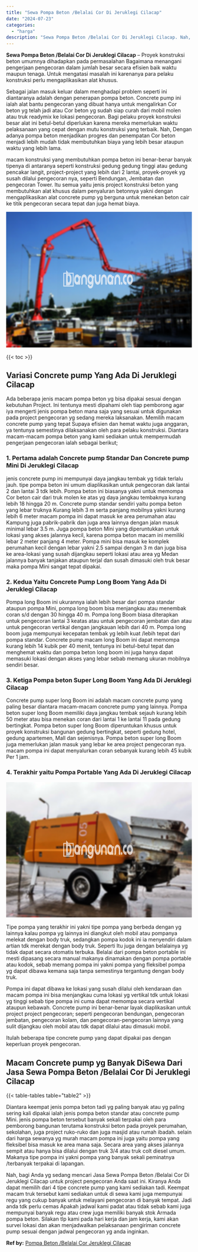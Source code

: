 ```yaml
---
title: "Sewa Pompa Beton /Belalai Cor Di Jeruklegi Cilacap"
date: "2024-07-23"
categories: 
  - "harga"
description: "Sewa Pompa Beton /Belalai Cor Di Jeruklegi Cilacap. Nah, bagi Anda yg sedang mencari Jasa Sewa Pompa Beton /Belalai Cor Di Jeruklegi Cilacap untuk project pe..."
---
```


**Sewa Pompa Beton /Belalai Cor Di Jeruklegi Cilacap** – Proyek konstruksi beton umumnya dihadapkan pada permasalahan Bagaimana menangani pengerjaan pengecoran dalam jumlah besar secara efisien baik waktu maupun tenaga. Untuk mengatasi masalah ini karenanya para pelaku konstruksi perlu mengaplikasikan alat khusus.

Sebagai jalan masuk keluar dalam menghadapi problem seperti ini diantaranya adalah dengan penerapan pompa beton. Concrete pump ini ialah alat bantu pengecoran yang dibuat hanya untuk mengalirkan Cor beton yg telah jadi atau Cor beton yg sudah siap curah dari mobil molen atau truk readymix ke lokasi pengecoran. Bagi pelaku proyek konstruksi besar alat ini betul-betul diperlukan karena mereka memerlukan waktu pelaksanaan yang cepat dengan mutu konstruksi yang terbaik. Nah, Dengan adanya pompa beton menjadikan progres dan penempatan Cor beton menjadi lebih mudah tidak membutuhkan biaya yang lebih besar ataupun waktu yang lebih lama.

macam konstruksi yang membutuhkan pompa beton ini benar-benar banyak tipenya di antaranya seperti konstruksi gedung gedung tinggi atau gedung pencakar langit, project-project yang lebih dari 2 lantai, proyek-proyek yg susah dilalui pengecoran nya, seperti Bendungan, Jembatan dan pengecoran Tower. Itu semua yaitu jenis project konstruksi beton yang membutuhkan alat khusus dalam penyaluran betonnya yakni dengan mengaplikasikan alat concrete pump yg berguna untuk menekan beton cair ke titik pengecoran secara tepat dan juga hemat biaya.

![Sewa Pompa Beton /Belalai Cor Di Jeruklegi Cilacap](/images/sewa-concrete-pump-21.png)

{{< toc >}}

## Variasi Concrete pump Yang Ada Di Jeruklegi Cilacap

Ada beberapa jenis macam pompa beton yg bisa dipakai sesuai dengan kebutuhan Project. Ini tentunya mesti dipahami oleh tiap pemborong agar iya mengerti jenis pompa beton mana saja yang sesuai untuk digunakan pada project pengecoran yg sedang mereka laksanakan. Memilih macam concrete pump yang tepat Supaya efisien dan hemat waktu juga anggaran, ya tentunya semestinya dilaksanakan oleh para pelaku konstruksi. Diantara macam-macam pompa beton yang kami sediakan untuk mempermudah pengerjaan pengecoran ialah sebagai berikut;

### 1\. Pertama adalah Concrete pump Standar Dan Concrete pump Mini Di Jeruklegi Cilacap

jenis concrete pump ini mempunyai daya jangkau tembak yg tidak terlalu jauh. tipe pompa beton ini umum diaplikasikan untuk pengecoran dak lantai 2 dan lantai 3 tdk lebih. Pompa beton ini biasanya yakni untuk memompa Cor beton cair dari truk molen ke atas yg daya jangkau tembaknya kurang lebih 18 hingga 20 m. Concrete pump standar sendiri yaitu pompa beton yang lebar truknya Kurang lebih 3 m serta panjang mobilnya yakni kurang lebih 6 meter macam pompa ini dapat masuk ke area perumahan atau Kampung juga pabrik-pabrik dan juga area lainnya dengan jalan masuk minimal lebar 3.5 m. Juga pompa beton Mini yang diperuntukkan untuk lokasi yang akses jalannya kecil, karena pompa beton macam ini memiliki lebar 2 meter panjang 4 meter. Pompa mini bisa masuk ke komplek perumahan kecil dengan lebar yakni 2.5 sampai dengan 3 m dan juga bisa ke area-lokasi yang susah dijangkau seperti lokasi atau area yg Medan jalannya banyak tanjakan ataupun terjal dan susah dimasuki oleh truk besar maka pompa Mini sangat tepat dipakai.

### 2\. Kedua Yaitu Concrete Pump Long Boom Yang Ada Di Jeruklegi Cilacap

Pompa long Boom ini ukurannya ialah lebih besar dari pompa standar ataupun pompa Mini, pompa long boom bisa menjangkau atau menembak coran s/d dengan 30 hingga 40 m. Pompa long Boom biasa diterapkan untuk pengecoran lantai 3 keatas atau untuk pengecoran jembatan dan atau untuk pengecoran vertikal dengan jangkauan lebih dari 40 m. Pompa long boom juga mempunyai kecepatan tembak yg lebih kuat /lebih tepat dari pompa standar. Concrete pump macam long Boom ini dapat memompa kurang lebih 14 kubik per 40 menit, tentunya ini betul-betul tepat dan menghemat waktu dan pompa beton long boom ini juga hanya dapat memasuki lokasi dengan akses yang lebar sebab memang ukuran mobilnya sendiri besar.

### 3\. Ketiga Pompa beton Super Long Boom Yang Ada Di Jeruklegi Cilacap

Concrete pump super long Boom ini adalah macam concrete pump yang paling besar diantara macam-macam concrete pump yang lainnya. Pompa beton super long Boom memiliki daya jangkau tembak sejauh kurang lebih 50 meter atau bisa menekan coran dari lantai 1 ke lantai 11 pada gedung bertingkat. Pompa beton super long Boom diperuntukan khusus untuk proyek konstruksi bangunan gedung bertingkat, seperti gedung hotel, gedung apartemen, Mall dan sejenisnya. Pompa beton super long Boom juga memerlukan jalan masuk yang lebar ke area project pengecoran nya. macam pompa ini dapat menyalurkan coran sebanyak kurang lebih 45 kubik Per 1 jam.

### 4\. Terakhir yaitu Pompa Portable Yang Ada Di Jeruklegi Cilacap

![Sewa Pompa Beton /Belalai Cor Di Jeruklegi Cilacap](/images/sewa-concrete-pump-22.png)

Tipe pompa yang terakhir ini yakni tipe pompa yang berbeda dengan yg lainnya kalau pompa yg lainnya ini diangkut oleh mobil atau pompanya melekat dengan body truk, sedangkan pompa kodok ini ia menyendiri dalam artian tdk merekat dengan body truk. Seperti Itu juga dengan belalainya yg tidak dapat secara otomatis terbuka. Belalai dari pompa beton portable ini mesti dipasang secara manual makanya dinamakan dengan pompa portable atau kodok, sebab memang pompa ini yakni pompa yang fleksibel pompa yg dapat dibawa kemana saja tanpa semestinya tergantung dengan body truk.

Pompa ini dapat dibawa ke lokasi yang susah dilalui oleh kendaraan dan macam pompa ini bisa menjangkau cuma lokasi yg vertikal tdk untuk lokasi yg tinggi sebab tipe pompa ini cuma dapat memompa secara vertikal ataupun kebawah. Concrete pump ini benar-benar layak diaplikasikan untuk project project pengecoran; seperti pengecoran bendungan, pengecoran jembatan, pengecoran kolam, dan pengecoran-pengecoran lainnya yang sulit dijangkau oleh mobil atau tdk dapat dilalui atau dimasuki mobil.

Itulah beberapa tipe concrete pump yang dapat dipakai pas dengan keperluan proyek pengecoran.

## Macam Concrete pump yg Banyak DiSewa Dari Jasa Sewa Pompa Beton /Belalai Cor Di Jeruklegi Cilacap

{{< table-tables table="table2" >}}

Diantara keempat jenis pompa beton tadi yg paling banyak atau yg paling sering kali dipakai ialah jenis pompa beton standar atau concrete pump Mini. jenis pompa beton tersebut banyak sekali terpakai oleh para pemborong bangunan terutama konstruksi beton pada proyek perumahan, sekolahan, juga project ruko-ruko dan juga masjid atau rumah ibadah. selain dari harga sewanya yg murah macam pompa ini juga yaitu pompa yang fleksibel bisa masuk ke area mana saja. Secara area yang akses jalannya sempit atau hanya bisa dilalui dengan truk 3/4 atau truk colt diesel umum. Makanya tipe pompa ini yakni pompa yang banyak sekali peminatnya /terbanyak terpakai di lapangan.

Nah, bagi Anda yg sedang mencari Jasa Sewa Pompa Beton /Belalai Cor Di Jeruklegi Cilacap untuk project pengecoran Anda saat ini. Kiranya Anda dapat memilih dari 4 tipe concrete pump yang kami sediakan tadi. Keempat macam truk tersebut kami sediakan untuk di sewa kami juga mempunyai regu yang cukup banyak untuk melayani pengecoran di banyak tempat. Jadi anda tdk perlu cemas Apakah jadwal kami padat atau tidak sebab kami juga mempunyai banyak regu atau crew juga memiliki banyak stok Armada pompa beton. Silakan tlp kami pada hari kerja dan jam kerja, kami akan survei lokasi dan akan menjadwalkan pelaksanaan pengiriman concrete pump sesuai dengan jadwal pengecoran yg anda inginkan.

**Ref by:** [Pompa Beton /Belalai Cor Jeruklegi Cilacap](https://id.wikipedia.org/wiki/Pompa)
